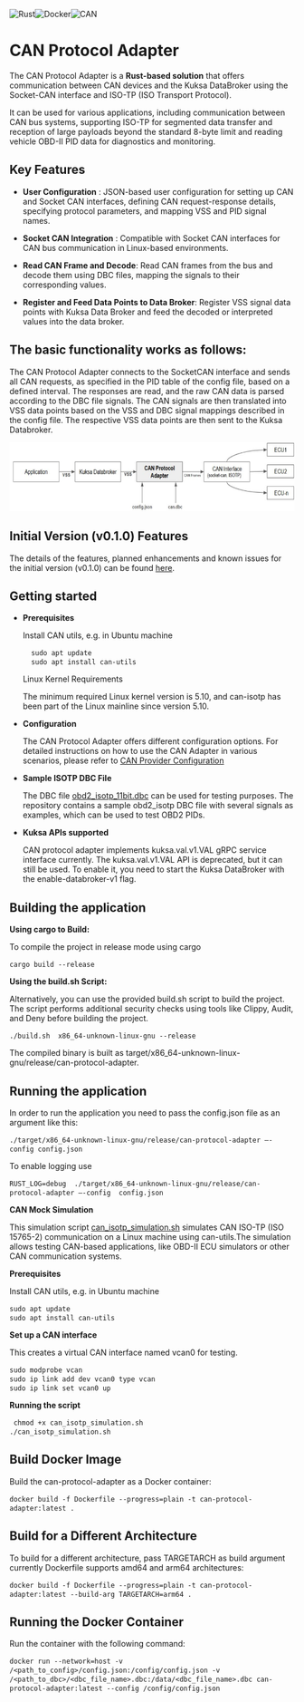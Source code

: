 ![Rust](https://img.shields.io/badge/rust-000000.svg?style=for-the-badge&logo=rust&logoColor=white)![Docker](https://img.shields.io/badge/docker-1D63ED.svg?style=for-the-badge&logo=docker&logoColor=white)![CAN](https://img.shields.io/badge/CAN-005BBB.svg?style=for-the-badge&logo=generic&logoColor=white)


# CAN Protocol Adapter

The CAN Protocol Adapter is a **Rust-based solution** that offers communication between CAN devices and the Kuksa DataBroker using the Socket-CAN interface and ISO-TP (ISO Transport Protocol).

It can be used for various applications, including communication between CAN bus systems, supporting ISO-TP for segmented data transfer and reception of large payloads beyond the standard 8-byte limit and reading vehicle OBD-II PID data for diagnostics and monitoring.

## Key Features

- **User Configuration** : JSON-based user configuration for setting up CAN and Socket CAN interfaces, defining CAN request-response details, specifying protocol parameters, and mapping VSS and PID signal names.


- **Socket CAN Integration** : Compatible with Socket CAN interfaces for CAN bus communication in Linux-based environments.


- **Read CAN Frame and Decode**: Read CAN frames from the bus and decode them using DBC files, mapping the signals to their corresponding values.


- **Register and Feed Data Points to Data Broker**: Register VSS signal data points with Kuksa Data Broker and feed the decoded or interpreted values into the data broker.

## The basic functionality works as follows:

The CAN Protocol Adapter connects to the SocketCAN interface and sends all CAN requests, as specified in the PID table of the config file, based on a defined interval. The responses are read, and the raw CAN data is parsed according to the DBC file signals. The CAN signals are then translated into VSS data points based on the VSS and DBC signal mappings described in the config file. The respective VSS data points are then sent to the Kuksa Databroker.

![CAN-Protocol-adapter](assets/context.jpg)

## Initial Version (v0.1.0) Features

The details of the features, planned enhancements and known issues for the initial version (v0.1.0) can be found [here](doc/v0.1.0-initial-version.md).


## Getting started

- **Prerequisites**

    Install CAN utils, e.g. in Ubuntu machine

        sudo apt update
        sudo apt install can-utils

    Linux Kernel Requirements

    The minimum required Linux kernel version is 5.10, and can-isotp has been part of the Linux mainline since version 5.10.

- **Configuration**

    The CAN Protocol Adapter offers different configuration options. For detailed instructions on how to use the CAN Adapter in various scenarios, please refer to [CAN Provider Configuration](doc/configuration.md)

- **Sample ISOTP DBC File**

    The DBC file [obd2_isotp_11bit.dbc](dbc/obd2_isotp_11bit.dbc) can be used for testing purposes. The repository contains a sample obd2_isotp DBC file with several signals as examples, which can be used to test OBD2 PIDs.

- **Kuksa APIs supported**

    CAN protocol adapter implements kuksa.val.v1.VAL  gRPC service interface currently. The kuksa.val.v1.VAL API is deprecated, but it can still be used. To enable it, you need to start the Kuksa DataBroker with the enable-databroker-v1 flag.

## Building the application
**Using cargo to Build:**

To compile the project in release mode using cargo

    cargo build --release

**Using the build.sh Script:**

Alternatively, you can use the provided build.sh script to build the project. The script performs additional security checks using tools like Clippy, Audit, and Deny before building the project.

    ./build.sh  x86_64-unknown-linux-gnu --release

The compiled binary is built as target/x86_64-unknown-linux-gnu/release/can-protocol-adapter.

## Running the application

In order to run the application you need to pass the config.json file as an argument like this:

    ./target/x86_64-unknown-linux-gnu/release/can-protocol-adapter –-config config.json

To enable logging use

    RUST_LOG=debug  ./target/x86_64-unknown-linux-gnu/release/can-protocol-adapter –-config  config.json

**CAN Mock Simulation**

   This simulation script [can_isotp_simulation.sh](scripts/can_isotp_simulation.sh) simulates CAN ISO-TP (ISO 15765-2) communication on a Linux machine using can-utils.The simulation allows testing CAN-based applications, like OBD-II ECU simulators or other CAN communication systems.

**Prerequisites**

  Install CAN utils, e.g. in Ubuntu machine

    sudo apt update
    sudo apt install can-utils

**Set up a CAN interface**

  This creates a virtual CAN interface named vcan0 for testing.

    sudo modprobe vcan
    sudo ip link add dev vcan0 type vcan
    sudo ip link set vcan0 up

**Running the script**

     chmod +x can_isotp_simulation.sh
    ./can_isotp_simulation.sh

## Build Docker Image

Build the can-protocol-adapter as a Docker container:

    docker build -f Dockerfile --progress=plain -t can-protocol-adapter:latest .

## Build for a Different Architecture

To build for a different architecture, pass TARGETARCH as build argument currently Dockerfile supports amd64 and arm64 architectures:

    docker build -f Dockerfile --progress=plain -t can-protocol-adapter:latest --build-arg TARGETARCH=arm64 .

## Running the Docker Container

Run the container with the following command:

    docker run --network=host -v /<path_to_config>/config.json:/config/config.json -v /<path_to_dbc>/<dbc_file_name>.dbc:/data/<dbc_file_name>.dbc can-protocol-adapter:latest --config /config/config.json
